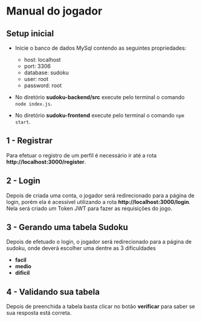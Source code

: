 # Manual do jogador

## Setup inicial
- Inicie o banco de dados MySql contendo as seguintes propriedades:
  - host: localhost
  - port: 3306
  - database: sudoku
  - user: root
  - password: root
    
- No diretório **sudoku-backend/src** execute pelo terminal o comando `node index.js`.
- No diretório **sudoku-frontend** execute pelo terminal o comando `npm start`.

## 1 - Registrar

Para efetuar o registro de um perfil é necessário ir até a rota **http://localhost:3000/register**.

## 2 - Login

Depois de criada uma conta, o jogador será redirecionado para a página de login, porém ela é acessível utilizando a rota **http://localhost:3000/login**.
Nela será criado um Token JWT para fazer as requisições do jogo.

## 3 - Gerando uma tabela Sudoku

Depois de efetuado o login, o jogador será redirecionado para a página de sudoku, onde deverá escolher uma dentre as 3 dificuldades
- **facil**
- **medio**
- **dificil**

## 4 - Validando sua tabela

Depois de preenchida a tabela basta clicar no botão **verificar** para saber se sua resposta está correta.
